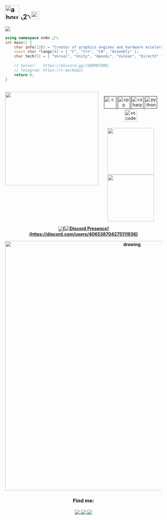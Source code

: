 

## <img width="45" alt="about" src="https://github.com/TheDudeThatCode/TheDudeThatCode/blob/master/Assets/Earth.gif"> ৻2৲ <img src="https://media.giphy.com/media/hvRJCLFzcasrR4ia7z/giphy.gif" width="25px"><br>
<img src="https://c.top4top.io/p_227766aic1.gif" />




```C++
using namespace nn6n ৻2৲;
int main() {
    char info[128] = "Creator of graphics engines and hardware acceleration components";
    const char *langs[4] = { "C", "C++", "C#", "Assembly" };
    char tech[5] = { "Unreal", "Unity", "OpenGL", "Vulkan", "DirectX" };
    
    // Server:   https://discord.gg/zVB8MBfQMD;
    // Telegram: https://t.me/Na62i
    return 0;
}
``` 
<br>
<img src="https://cdn.dribbble.com/users/149398/screenshots/7482403/media/c4e9a4db6d470f1ea924158bfe31e96f.gif" width="300" align="left">


  <p align="center">
   <a href="">
      <img src="https://github.com/get-icon/geticon/blob/master/icons/c.svg" alt="c" width="40" height="40"/>
   </a>
   <a href="">
      <img src="https://github.com/get-icon/geticon/blob/master/icons/c-plusplus.svg" alt="cpp" width="40" height="40"/>
   </a>
   <a href="">
      <img src="https://github.com/get-icon/geticon/blob/master/icons/c-sharp.svg" alt="csharp" width="40" height="40"/>
   </a>
   <a href="">
      <img src="https://cdn.jsdelivr.net/gh/devicons/devicon/icons/python/python-original.svg" alt="python" width="40" height="40"/>
   </a>

   <a href="https://code.visualstudio.com/">
      <img src="https://cdn.jsdelivr.net/gh/devicons/devicon/icons/vscode/vscode-original.svg" alt="vscode" width="40" height="40"/>
   </a>
   
</p>

<h4 align="center">

<p align="center">
  <a href="https://github.com/nn6n">
    <img
      align="center"
      height="150em"
      src="https://github-readme-stats.vercel.app/api?username=nn6n&show_icons=true&include_all_commits=true&count_private=true&theme=tokyonight"
    />
  </a>
  <a href="https://github.com/nn6n">
    <img
      align="center"
      height="150em"
      src="https://github-readme-stats.vercel.app/api/top-langs/?username=nn6n&show_icons=true&include_all_commits=true&count_private=true&layout=compact&theme=tokyonight"
    />
  </a>
</p>


<p align="center">
  <a href="https://github.com/nn6n">
    <img
      align="center"
      src="https://github-profile-trophy.vercel.app/?username=nn6n&theme=onedark&no-frame=true&row=1&&margin-w=20&no-bg=true"

         
[![Discord Presence](https://lanyard-profile-readme.vercel.app/api/406538704275111936?theme=dark&hideDiscrim=true&borderRadius=30px&idleMessage=Probably%20doing%20something%20else...)](https://discord.com/users/406538704275111936)

    
  </a>
</a>
</p>
<img src="https://activity-graph.herokuapp.com/graph?username=nn6n&theme=react-dark" alt="drawing" width="800"/>
<h3 align="center">Find me:</h3>

<p align="center">
  <a href="https://twitter.com/i2onl">
    <img
      align="center"
      src="https://img.shields.io/badge/Twitter-1C1C1C?style=for-the-badge&logo=twitter&logoColor=00FFFF"
    />
  </a>
  <a href="https://discord.gg/2GgHcDHzbR">
    <img
      align="center"
      src="https://img.shields.io/badge/Discord-1C1C1C?style=for-the-badge&logo=discord&logoColor=00FFFF">
  </a>
  <a href="https://www.reddit.com/user/nn2-">
    <img
      align="center"
      src="https://img.shields.io/badge/Reddit-1C1C1C?style=for-the-badge&logo=Reddit&logoColor=00FFFF"
    />
  </a>
</p>
